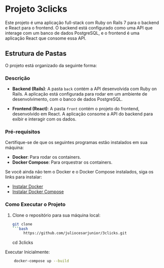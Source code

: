 # Projeto 3clicks

Este projeto é uma aplicação full-stack com Ruby on Rails 7 para o backend e React para o frontend. O backend está configurado como uma API que interage com um banco de dados PostgreSQL, e o frontend é uma aplicação React que consome essa API.

## Estrutura de Pastas

O projeto está organizado da seguinte forma:


### Descrição

- **Backend (Rails)**: A pasta `back` contém a API desenvolvida com Ruby on Rails. A aplicação está configurada para rodar em um ambiente de desenvolvimento, com o banco de dados PostgreSQL.
  
- **Frontend (React)**: A pasta `front` contém o projeto do frontend, desenvolvido em React. A aplicação consome a API do backend para exibir e interagir com os dados.

### Pré-requisitos

Certifique-se de que os seguintes programas estão instalados em sua máquina:

- **Docker**: Para rodar os containers.
- **Docker Compose**: Para orquestrar os containers.
  
Se você ainda não tem o Docker e o Docker Compose instalados, siga os links para instalar:

- [Instalar Docker](https://docs.docker.com/get-docker/)
- [Instalar Docker Compose](https://docs.docker.com/compose/install/)

### Como Executar o Projeto

1. Clone o repositório para sua máquina local:
   ```bash
   git clone
   ```bash
        https://github.com/juliocesarjunior/3clicks.git
    ```
   cd 3clicks

Executar Inicialmente:

```bash
    docker-compose up --build
```